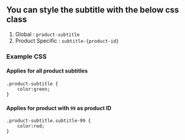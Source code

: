 ## You can style the subtitle with the below css class

1. Global : `product-subtitle`
2. Product Specific : `subtitle-{product-id}`

### Example CSS

#### Applies for all product subtitles
```
.product-subtitle {
	color:green;
}
```

#### Applies for product with `99` as product ID
```
.product-subtitle.subtitle-99 {
	color:red;
}
```